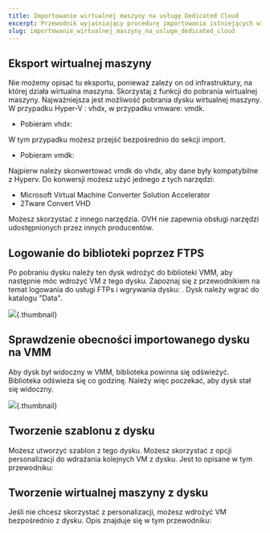 ```yaml
---
title: Importowanie wirtualnej maszyny na usługę Dedicated Cloud
excerpt: Przewodnik wyjaśniający procedurę importowania istniejących wirtualnych maszyn na usługę Dedicated Cloud HyperV
slug: importowanie_wirtualnej_maszyny_na_usluge_dedicated_cloud
---
```



## Eksport wirtualnej maszyny
Nie możemy opisać tu eksportu, ponieważ zależy on od infrastruktury, na której działa wirtualna maszyna. Skorzystaj z funkcji do pobrania wirtualnej maszyny. Najważniejsza jest możliwość pobrania dysku wirtualnej maszyny. W przypadku Hyper-V : vhdx, w przypadku vmware: vmdk.


- Pobieram vhdx:

W tym przypadku możesz przejść bezpośrednio do sekcji import. 


- Pobieram vmdk:

Najpierw należy skonwertować vmdk do vhdx, aby dane były kompatybilne z Hyperv. Do konwersji możesz użyć jednego z tych narzędzi:

- Microsoft Virtual Machine Converter Solution Accelerator
- 2Tware Convert VHD

Możesz skorzystać z innego narzędzia. OVH nie zapewnia obsługi narzędzi udostępnionych przez innych producentów.


## Logowanie do biblioteki poprzez FTPS
Po pobraniu dysku należy ten dysk wdrożyć do biblioteki VMM, aby następnie móc wdrożyć VM z tego dysku. Zapoznaj się z przewodnikiem na temat logowania do usługi FTPs i wgrywania dysku: []({legacy}1425).
Dysk należy wgrać do katalogu "Data".

![](images/img_1995.jpg){.thumbnail}


## Sprawdzenie obecności importowanego dysku na VMM
Aby dysk był widoczny w VMM, biblioteka powinna się odświeżyć. Biblioteka odświeża się co godzinę. Należy więc poczekać, aby dysk stał się widoczny.

![](images/img_1996.jpg){.thumbnail}


## Tworzenie szablonu z dysku
Możesz utworzyć szablon z tego dysku. Możesz skorzystać z opcji personalizacji do wdrażania kolejnych VM z dysku. Jest to opisane w tym przewodniku: []({legacy}1436)


## Tworzenie wirtualnej maszyny z dysku
Jeśli nie chcesz skorzystać z personalizacji, możesz wdrożyć VM bezpośrednio z dysku. Opis znajduje się w tym przewodniku: []({legacy}1426)

